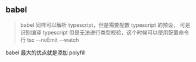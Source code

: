## babel

> babel 同样可以解析 typescript，但是需要配置 typescript 的预设，
> 可是识别编译 typescript 但是无法进行类型校验，这个时候可以使用配置命令行 tsc --noEmit --watch

babel 最大的优点就是添加 polyfill
